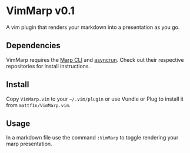 # VimMarp v0.1

A vim plugin that renders your markdown into a presentation as you go.

## Dependencies

VimMarp requires the [Marp CLI](https://github.com/marp-team/marp-cli) and
[asyncrun](https://github.com/skywind3000/asyncrun.vim). Check out their
respective repositories for install instructions.

## Install

Copy `VimMarp.vim` to your `~/.vim/plugin` or use Vundle or Plug to install it
from `mattf1n/VimMarp.vim`.

## Usage

In a markdown file use the command `:VimMarp` to toggle rendering your marp
presentation.


